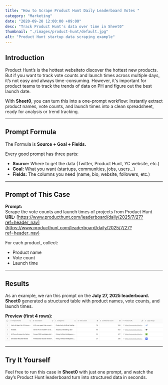 ```yaml
---
title: "How to Scrape Product Hunt Daily Leaderboard Votes "
category: "Marketing"
date: "2020-09-20 12:00:00 +09:00"
desc: "Track Product Hunt's data over time in Sheet0"
thumbnail: "./images/product-hunt/default.jpg"
alt: "Product Hunt startup data scraping example"
---
```


## Introduction

Product Hunt’s is the hottest websiteto discover the hottest new products. But if you want to track vote counts and launch times across multiple days, it’s not easy and always time-consuming. However, it's important for product teams to track the trends of data on PH and figure out the best launch date.

With **Sheet0**, you can turn this into a one-prompt workflow:
Instantly extract product names, vote counts, and launch times into a clean spreadsheet, ready for analysis or trend tracking.

---

## Prompt Formula

The Formula is **Source + Goal + Fields.**

Every good prompt has three parts:

- **Source:** Where to get the data (Twitter, Product Hunt, YC website, etc.)
- **Goal:** What you want (startups, communities, jobs, users…)
- **Fields:** The columns you need (name, bio, website, followers, etc.)

---

## Prompt of This Case

**Prompt:**  
Scrape the vote counts and launch times of projects from Product Hunt  
**URL:** [https://www.producthunt.com/leaderboard/daily/2025/7/27?ref=header_nav](https://www.producthunt.com/leaderboard/daily/2025/7/27?ref=header_nav)

For each product, collect:

- Product name
- Vote count
- Launch time

---

## Results

As an example, we ran this prompt on the **July 27, 2025 leaderboard.**  
**Sheet0** generated a structured table with product names, vote counts, and launch times.

**Preview (first 4 rows):**  
![Preview](./images/product-hunt/ph.jpg)

---

## Try It Yourself

Feel free to run this case in **Sheet0** with just one prompt, and watch the day’s Product Hunt leaderboard turn into structured data in seconds.
